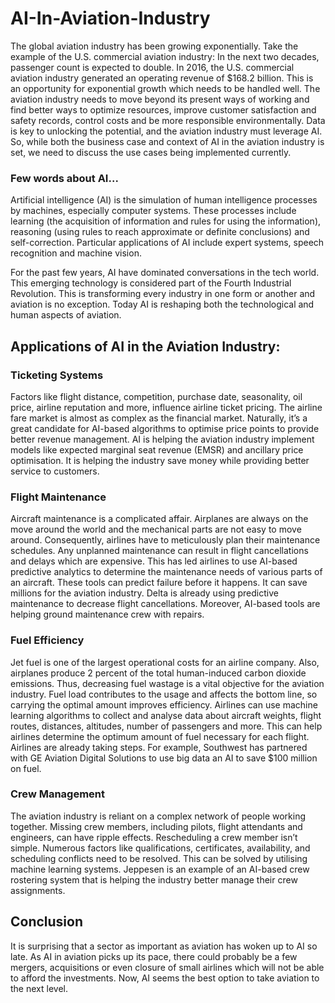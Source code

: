 # AI-In-Aviation-Industry

The global aviation industry has been growing exponentially. Take the example of the U.S. commercial aviation industry: In the next two decades, passenger count is expected to double. In 2016, the U.S. commercial aviation industry generated an operating revenue of $168.2 billion. This is an opportunity for exponential growth which needs to be handled well. The aviation industry needs to move beyond its present ways of working and find better ways to optimize resources, improve customer satisfaction and safety records, control costs and be more responsible environmentally. Data is key to unlocking the potential, and the aviation industry must leverage AI. So, while both the business case and context of AI in the aviation industry is set, we need to discuss the use cases being implemented currently.

### Few words about AI...

Artificial intelligence (AI) is the simulation of human intelligence processes by machines, especially computer systems. These processes include learning (the acquisition of information and rules for using the information), reasoning (using rules to reach approximate or definite conclusions) and self-correction. Particular applications of AI include expert systems, speech recognition and machine vision.


For the past few years, AI have dominated conversations in the tech world. 
This emerging technology is considered part of the Fourth Industrial Revolution. 
This is transforming every industry in one form or another and aviation is no exception.
Today AI is reshaping both the technological and human aspects of aviation.



## Applications of AI in the Aviation Industry:

### Ticketing Systems

Factors like flight distance, competition, purchase date, seasonality, oil price, airline reputation and more, 
influence airline ticket pricing. The airline fare market is almost as complex as the financial market.
Naturally, it’s a great candidate for AI-based algorithms to optimise price points to provide better revenue management.
AI is helping the aviation industry implement models like expected marginal seat revenue (EMSR) and
ancillary price optimisation. It is helping the industry save money while providing better service to customers.


### Flight Maintenance

Aircraft maintenance is a complicated affair. Airplanes are always on the move around the world and the 
mechanical parts are not easy to move around. Consequently, airlines have to meticulously plan their maintenance schedules.
Any unplanned maintenance can result in flight cancellations and delays which are expensive. 
This has led airlines to use AI-based predictive analytics to determine the maintenance needs of various parts of an aircraft.
These tools can predict failure before it happens. It can save millions for the aviation industry.
Delta is already using predictive maintenance to decrease flight cancellations. Moreover,
AI-based tools are helping ground maintenance crew with repairs.


### Fuel Efficiency

Jet fuel is one of the largest operational costs for an airline company.
Also, airplanes produce 2 percent of the total human-induced carbon dioxide emissions. 
Thus, decreasing fuel wastage is a vital objective for the aviation industry. 
Fuel load contributes to the usage and affects the bottom line, so carrying the optimal amount improves efficiency. 
Airlines can use machine learning algorithms to collect and analyse data about aircraft weights, flight routes, 
distances, altitudes, number of passengers and more. This can help airlines determine the optimum amount of fuel
necessary for each flight. Airlines are already taking steps. 
For example, Southwest has partnered with GE Aviation Digital Solutions to use big data an AI to save $100 million on fuel.


### Crew Management

The aviation industry is reliant on a complex network of people working together. 
Missing crew members, including pilots, flight attendants and engineers, can have ripple effects. 
Rescheduling a crew member isn’t simple. Numerous factors like qualifications, certificates, availability, 
and scheduling conflicts need to be resolved. This can be solved by utilising machine learning systems. 
Jeppesen is an example of an AI-based crew rostering system that is 
helping the industry better manage their crew assignments.


## Conclusion

It is surprising that a sector as important as aviation has woken up to AI so late. As AI in aviation picks up its pace, there could probably be a few mergers, acquisitions or even closure of small airlines which will not be able to afford the investments. Now, AI seems the best option to take aviation to the next level.
